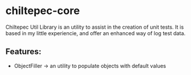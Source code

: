 chiltepec-core
==============

Chiltepec Util Library is an utility to assist in the creation of unit tests.
It is based in my little experiencie, and offer an enhanced way of log test data.

Features:
---------
* ObjectFiller -> an utility to populate objects with default values
